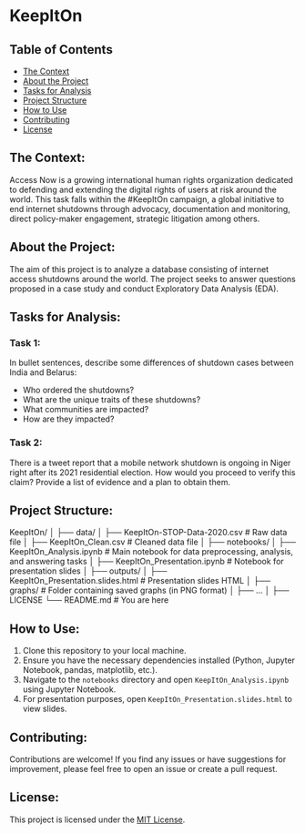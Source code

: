# KeepItOn

## Table of Contents
- [The Context](#the-context)
- [About the Project](#about-the-project)
- [Tasks for Analysis](#tasks-for-analysis)
- [Project Structure](#project-structure)
- [How to Use](#how-to-use)
- [Contributing](#contributing)
- [License](#license)

## The Context:

Access Now is a growing international human rights organization dedicated to defending and extending the digital rights of users at risk around the world. This task falls within the #KeepItOn campaign, a global initiative to end internet shutdowns through advocacy, documentation and monitoring, direct policy-maker engagement, strategic litigation among others.

## About the Project:

The aim of this project is to analyze a database consisting of internet access shutdowns around the world. The project seeks to answer questions proposed in a case study and conduct Exploratory Data Analysis (EDA).

## Tasks for Analysis:

### Task 1:
In bullet sentences, describe some differences of shutdown cases between India and Belarus:
- Who ordered the shutdowns?
- What are the unique traits of these shutdowns?
- What communities are impacted?
- How are they impacted?

### Task 2:
There is a tweet report that a mobile network shutdown is ongoing in Niger right after its 2021 residential election. How would you proceed to verify this claim? Provide a list of evidence and a plan to obtain them.

## Project Structure:

KeepItOn/
│
├── data/
│   ├── KeepItOn-STOP-Data-2020.csv        # Raw data file
│   ├── KeepItOn_Clean.csv                 # Cleaned data file
│
├── notebooks/
│   ├── KeepItOn_Analysis.ipynb            # Main notebook for data preprocessing, analysis, and answering tasks
│   ├── KeepItOn_Presentation.ipynb        # Notebook for presentation slides
│
├── outputs/
│   ├── KeepItOn_Presentation.slides.html  # Presentation slides HTML
│   ├── graphs/                             # Folder containing saved graphs (in PNG format)
│       ├── ...
│
├── LICENSE
└── README.md                              # You are here


## How to Use:

1. Clone this repository to your local machine.
2. Ensure you have the necessary dependencies installed (Python, Jupyter Notebook, pandas, matplotlib, etc.).
3. Navigate to the `notebooks` directory and open `KeepItOn_Analysis.ipynb` using Jupyter Notebook.
4. For presentation purposes, open `KeepItOn_Presentation.slides.html` to view slides.

## Contributing:

Contributions are welcome! If you find any issues or have suggestions for improvement, please feel free to open an issue or create a pull request.

## License:

This project is licensed under the [MIT License](LICENSE).
